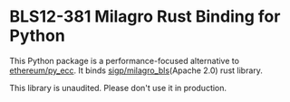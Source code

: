 # BLS12-381 Milagro Rust Binding for Python

This Python package is a performance-focused alternative to [ethereum/py_ecc](https://github.com/ethereum/py_ecc/). It binds [sigp/milagro_bls](https://github.com/sigp/milagro_bls)(Apache 2.0) rust library.

This library is unaudited. Please don't use it in production.

